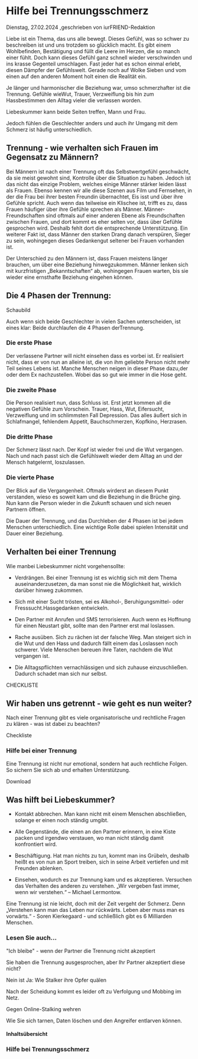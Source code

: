# Hilfe bei Trennungsschmerz

Dienstag, 27.02.2024 ,geschrieben von iurFRIEND-Redaktion

Liebe ist ein Thema, das uns alle bewegt. Dieses Gefühl, was so schwer zu beschreiben ist und uns trotzdem so glücklich macht. Es gibt einem Wohlbefinden, Bestätigung und füllt die Leere im Herzen, die so manch einer fühlt. Doch kann dieses Gefühl ganz schnell wieder verschwinden und ins krasse Gegenteil umschlagen. Fast jeder hat es schon einmal erlebt, diesen Dämpfer der Gefühlswelt. Gerade noch auf Wolke Sieben und vom einen auf den anderen Moment holt einen die Realität ein.

Je länger und harmonischer die Beziehung war, umso schmerzhafter ist die Trennung. Gefühle wieWut, Trauer, Verzweiflung bis hin zum Hassbestimmen den Alltag vieler die verlassen worden.

Liebeskummer kann beide Seiten treffen, Mann und Frau.

Jedoch fühlen die Geschlechter anders und auch ihr Umgang mit dem Schmerz ist häufig unterschiedlich.

## Trennung - wie verhalten sich Frauen im Gegensatz zu Männern?

Bei Männern ist nach einer Trennung oft das Selbstwertgefühl geschwächt, da sie meist gewohnt sind, Kontrolle über die Situation zu haben. Jedoch ist das nicht das einzige Problem, welches einige Männer stärker leiden lässt als Frauen. Ebenso kennen wir alle diese Szenen aus Film und Fernsehen, in der die Frau bei ihrer besten Freundin übernachtet, Eis isst und über ihre Gefühle spricht. Auch wenn das teilweise ein Klischee ist, trifft es zu, dass Frauen häufiger über ihre Gefühle sprechen als Männer. Männer-Freundschaften sind oftmals auf einer anderen Ebene als Freundschaften zwischen Frauen, und dort kommt es eher selten vor, dass über Gefühle gesprochen wird. Deshalb fehlt dort die entsprechende Unterstützung. Ein weiterer Fakt ist, dass Männer den starken Drang danach verspüren, Sieger zu sein, wohingegen dieses Gedankengut seltener bei Frauen vorhanden ist.

Der Unterschied zu den Männern ist, dass Frauen meistens länger brauchen, um über eine Beziehung hinwegzukommen. Männer lenken sich mit kurzfristigen „Bekanntschaften“ ab, wohingegen Frauen warten, bis sie wieder eine ernsthafte Beziehung eingehen können.

## Die 4 Phasen der Trennung:

Schaubild

Auch wenn sich beide Geschlechter in vielen Sachen unterscheiden, ist eines klar: Beide durchlaufen die 4 Phasen derTrennung.

### Die erste Phase

Der verlassene Partner will nicht einsehen dass es vorbei ist. Er realisiert nicht, dass er von nun an alleine ist, die von ihm geliebte Person nicht mehr Teil seines Lebens ist. Manche Menschen neigen in dieser Phase dazu,der oder dem Ex nachzustellen. Wobei das so gut wie immer in die Hose geht.

### Die zweite Phase

Die Person realisiert nun, dass Schluss ist. Erst jetzt kommen all die negativen Gefühle zum Vorschein. Trauer, Hass, Wut, Eifersucht, Verzweiflung und im schlimmsten Fall Depression. Das alles äußert sich in Schlafmangel, fehlendem Appetit, Bauchschmerzen, Kopfkino, Herzrasen.

### Die dritte Phase

Der Schmerz lässt nach. Der Kopf ist wieder frei und die Wut vergangen. Nach und nach passt sich die Gefühlswelt wieder dem Alltag an und der Mensch hatgelernt, loszulassen.

### Die vierte Phase

Der Blick auf die Vergangenheit. Oftmals wirderst an diesem Punkt verstanden, wieso es soweit kam und die Beziehung in die Brüche ging. Nun kann die Person wieder in die Zukunft schauen und sich neuen Partnern öffnen.

Die Dauer der Trennung, und das Durchleben der 4 Phasen ist bei jedem Menschen unterschiedlich. Eine wichtige Rolle dabei spielen Intensität und Dauer einer Beziehung.

## Verhalten bei einer Trennung

Wie manbei Liebeskummer nicht vorgehensollte:

- Verdrängen. Bei einer Trennung ist es wichtig sich mit dem Thema auseinanderzusetzen, da man sonst nie die Möglichkeit hat, wirklich darüber hinweg zukommen.

- Sich mit einer Sucht trösten, sei es Alkohol-, Beruhigungsmittel- oder Fresssucht.Hassgedanken entwickeln.

- Den Partner mit Anrufen und SMS terrorisieren. Auch wenn es Hoffnung für einen Neustart gibt, sollte man den Partner erst mal loslassen.

- Rache ausüben. Sich zu rächen ist der falsche Weg. Man steigert sich in die Wut und den Hass und dadurch fällt einem das Loslassen noch schwerer. Viele Menschen bereuen ihre Taten, nachdem die Wut vergangen ist.

- Die Alltagspflichten vernachlässigen und sich zuhause einzuschließen. Dadurch schadet man sich nur selbst.

CHECKLISTE

## Wir haben uns getrennt - wie geht es nun weiter?

Nach einer Trennung gibt es viele organisatorische und rechtliche Fragen zu klären - was ist dabei zu beachten?

Checkliste

### Hilfe bei einer Trennung

Eine Trennung ist nicht nur emotional, sondern hat auch rechtliche Folgen. So sichern Sie sich ab und erhalten Unterstützung.

Download

## Was hilft bei Liebeskummer?

- Kontakt abbrechen. Man kann nicht mit einem Menschen abschließen, solange er einen noch ständig umgibt.

- Alle Gegenstände, die einen an den Partner erinnern, in eine Kiste packen und irgendwo verstauen, wo man nicht ständig damit konfrontiert wird.

- Beschäftigung. Hat man nichts zu tun, kommt man ins Grübeln, deshalb heißt es von nun an Sport treiben, sich in seine Arbeit vertiefen und mit Freunden ablenken.

- Einsehen, wodurch es zur Trennung kam und es akzeptieren. Versuchen das Verhalten des anderen zu verstehen. „Wir vergeben fast immer, wenn wir verstehen.“ – Michael Lermontow.

Eine Trennung ist nie leicht, doch mit der Zeit vergeht der Schmerz. Denn „Verstehen kann man das Leben nur rückwärts. Leben aber muss man es vorwärts.“ - Soren Kierkegaard - und schließlich gibt es 6 Milliarden Menschen.

### Lesen Sie auch...

"Ich bleibe" - wenn der Partner die Trennung nicht akzeptiert

Sie haben die Trennung ausgesprochen, aber Ihr Partner akzeptiert diese nicht?

Nein ist Ja: Wie Stalker ihre Opfer quälen

Nach der Scheidung kommt es leider oft zu Verfolgung und Mobbing im Netz.

Gegen Online-Stalking wehren

Wie Sie sich tarnen, Daten löschen und den Angreifer entlarven können.

#### Inhaltsübersicht

### Hilfe bei Trennungsschmerz